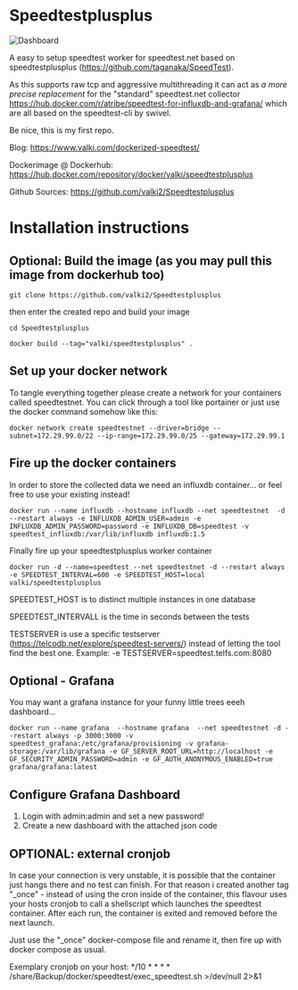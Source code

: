# Speedtestplusplus

![Dashboard](https://www.valki.com/wp-content/uploads/2020/04/2020-04-05-11_31_05-Install-Cloud-Server-OneNote-1024x441.png.webp)


A easy to setup speedtest worker for speedtest.net based on speedtestplusplus (https://github.com/taganaka/SpeedTest). 

As this supports raw tcp and aggressive multithreading it can act as *a more precise replacement* for the "standard" speedtest.net collector https://hub.docker.com/r/atribe/speedtest-for-influxdb-and-grafana/ which are all based on the speedtest-cli by swivel.

Be nice, this is my first repo.

Blog: https://www.valki.com/dockerized-speedtest/

Dockerimage @ Dockerhub: https://hub.docker.com/repository/docker/valki/speedtestplusplus

Github Sources: https://github.com/valki2/Speedtestplusplus

# Installation instructions
## Optional: Build the image (as you may pull this image from dockerhub too)
`git clone https://github.com/valki2/Speedtestplusplus`

then enter the created repo and build your image

`cd Speedtestplusplus`

`docker build --tag="valki/speedtestplusplus" .`


## Set up your docker network
To tangle everything together please create a network for your containers called speedtestnet. You can click through a tool like portainer or just use the docker command somehow like this:
```
docker network create speedtestnet --driver=bridge --subnet=172.29.99.0/22 --ip-range=172.29.99.0/25 --gateway=172.29.99.1 
  ```
    
## Fire up the docker containers
In order to store the collected data we need an influxdb container... or feel free to use your existing instead!

`docker run --name influxdb --hostname influxdb --net speedtestnet  -d --restart always -e INFLUXDB_ADMIN_USER=admin -e INFLUXDB_ADMIN_PASSWORD=password -e INFLUXDB_DB=speedtest -v speedtest_influxdb:/var/lib/influxdb influxdb:1.5`

Finally fire up your speedtestplusplus worker container

`docker run -d --name=speedtest --net speedtestnet -d --restart always  -e SPEEDTEST_INTERVAL=600 -e SPEEDTEST_HOST=local  valki/speedtestplusplus`

SPEEDTEST_HOST is to distinct multiple instances in one database

SPEEDTEST_INTERVALL is the time in seconds between the tests

TESTSERVER is use a specific testserver (https://telcodb.net/explore/speedtest-servers/) instead of letting the tool find the best one.
Example: -e TESTSERVER=speedtest.telfs.com:8080 

## Optional - Grafana
You may want a grafana instance for your funny little trees eeeh dashboard...

`docker run --name grafana  --hostname grafana  --net speedtestnet -d --restart always -p 3000:3000 -v speedtest_grafana:/etc/grafana/provisioning -v grafana-storage:/var/lib/grafana -e GF_SERVER_ROOT_URL=http://localhost -e GF_SECURITY_ADMIN_PASSWORD=admin -e GF_AUTH_ANONYMOUS_ENABLED=true grafana/grafana:latest`

## Configure Grafana Dashboard
1. Login with admin:admin and set a new password!
2. Create a new dashboard with the attached json code

## OPTIONAL: external cronjob
In case your connection is very unstable, it is possible that the container just hangs there and no test can finish. 
For that reason i created another tag "_once" - instead of using the cron inside of the container, this flavour uses your hosts cronjob to call a shellscript which launches the speedtest container. After each run, the container is exited and removed before the next launch. 

Just use the "_once" docker-compose file and rename it, then fire up with docker compose as usual.

Exemplary cronjob on your host: */10 * * * *  /share/Backup/docker/speedtest/exec_speedtest.sh >/dev/null 2>&1



